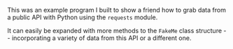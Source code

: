 This was an example program I built to show a friend how to grab data from a public API with Python using the `requests` module.

It can easily be expanded with more methods to the `FakeMe` class structure -- incorporating a variety of data from this API or a different one.
